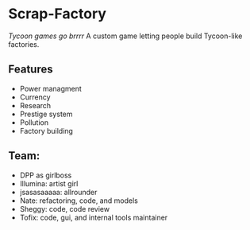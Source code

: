 # Scrap-Factory
*Tycoon games go brrrr*
A custom game letting people build Tycoon-like factories.

## Features
- Power managment
- Currency
- Research
- Prestige system
- Pollution
- Factory building

## Team:
- DPP as girlboss
- Illumina: artist girl
- jsasasaaaaa: allrounder
- Nate: refactoring, code, and models
- Sheggy: code, code review
- Tofix: code, gui, and internal tools maintainer
